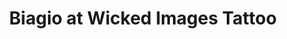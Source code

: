 ---
title: "Biagio at Wicked Images Tattoo"
url: /wayne/biagio-at-wicked-images-tattoo/
shop: tattoo
---